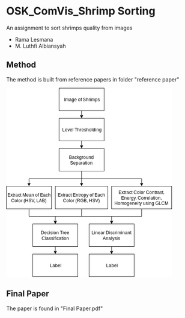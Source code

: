 # OSK_ComVis_Shrimp Sorting

An assignment to sort shrimps quality from images

- Rama Lesmana
- M. Luthfi Albiansyah

## Method
The method is built from reference papers in folder "reference paper"

![Methodology](diagram.png)

## Final Paper
The paper is found in "Final Paper.pdf"
